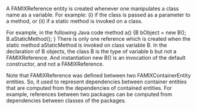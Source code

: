 A FAMIXReference entity is created whenever one manipulates a class name as a variable. For example:
(i) if the class is passed as a parameter to a method, or
(ii) if a static method is invoked on a class.

For example, in the following Java code
method a()
{B bObject = new B();  B.aStaticMethod(); }
There is only one reference which is created when the static method aStaticMethod is invoked on class variable B. In the declaration of B objects, the class B is the type of variable b but not a FAMIXReference. And instantiation new B() is an invocation of the default constructor, and not a FAMIXReference.


Note that FAMIXReference was defined between two FAMIXContainerEntity entities. So, it used to represent dependencies between container entities that are computed from the dependencies of contained entities. For example, references between two packages can be computed from dependencies between classes of the packages.